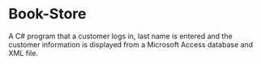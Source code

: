 # Book-Store
A C# program that a customer logs in, last name is entered and the customer information is displayed from a Microsoft Access database and XML file.
